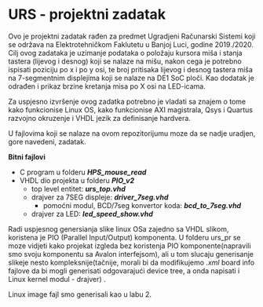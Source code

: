 # URS - projektni zadatak

Ovo je projektni zadatak rađen za predmet Ugradjeni Računarski Sistemi koji se održava na Elektrotehničkom Faklutetu u Banjoj Luci, godine 2019./2020. 
Cilj ovog zadataka je uzimanje podataka o položaju kursora miša i stanja tastera (lijevog i desnog) koji se nalaze na mišu, nakon cega je potrebno ispisati poziciju po x i po y osi, te broj pritisaka lijevog i desnog tastera miša na 7-segmentnim displejima koji se nalaze na DE1 SoC ploči.
Kao dodatak je odrađen i prikaz brzine kretanja misa po X osi na LED-icama.

Za uspjesno izvršenje ovog zadatka potrebno je vladati sa znajem o tome kako funkcionise Linux OS, kako funkcionise AXI magistrala, Qsys i Quartus razvojno okruzenje i VHDL jezik za definisanje hardvera.

U fajlovima koji se nalaze na ovom repozitorijumu moze da se nadje uradjen, gore navedeni, zadatak.

**Bitni fajlovi**

- C program u folderu ***HPS_mouse_read***
- VHDL dio projekta u folderu ***PIO_v2***
  - top level entitet: ***urs_top.vhd***
  - drajver za 7SEG displeje: ***driver_7seg.vhd***
    - pomoćni modul, BCD/7seg konvertor koda: ***bcd_to_7seg.vhd***
  - drajver za LED: ***led_speed_show.vhd***



Radi uspjesnog genersianja slike linux OSa zajedno sa VHDL slikom, koristena je PIO (Parallel Input/Output) komponenta. U folderu urs_pr se moze vidjeti kako projekat izgleda bez koristenja PIO komponente(napravili smo svoju komponentu sa Avalon interfejsom), ali u tom slucaju generisanje slikeje nesto kompleksnije(tačnije, morali bi da modifikujemo *.xml* board info fajlove da bi mogli generisati odgovarajući device tree, a onda napisati i Linux kernel modul - drajver) .

Linux image fajl smo generisali kao u labu 2.